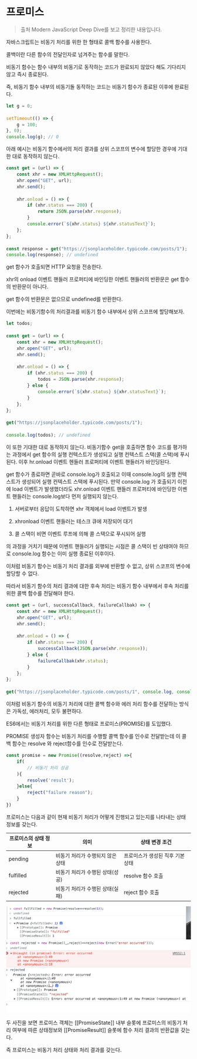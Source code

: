 # 프로미스

> 출처 Modern JavaScript Deep Dive를 보고 정리한 내용입니다.

자바스크립트는 비동기 처리를 위한 한 형태로 콜백 함수를 사용한다.

콜백이란 다른 함수의 전달인자로 넘겨주는 함수를 말한다.

비동기 함수는 함수 내부의 비동기로 동작하는 코드가 완료되지 않았다 해도 기다리지 않고 즉시 종료된다.

즉, 비동기 함수 내부의 비동기돌 동작하는 코드는 비동기 함수가 종료된 이후에 완료된다.

```js
let g = 0;

setTimeout(() => {
    g = 100;
}, 0);
console.log(g); // 0
```

아래 예시는 비동기 함수에서의 처리 결과를 상위 스코프의 변수에 할당한 경우에 기대한 대로 동작하지 않는다.

```js
const get = (url) => {
    const xhr = new XMLHttpRequest();
    xhr.open("GET", url);
    xhr.send();

    xhr.onload = () => {
        if (xhr.status === 200) {
            return JSON.parse(xhr.response);
        }
        console.error(`${xhr.status} ${xhr.statusText}`);
    };
};

const response = get("https://jsonplaceholder.typicode.com/posts/1");
console.log(response); // undefined
```

get 함수가 호출되면 HTTP 요청을 전송한다.

xhr의 onload 이벤트 핸들러 프로퍼티에 바인딩한 이벤트 핸들러의 반환문은 get 함수의 반환문이 아니다.

get 함수의 반환문은 없으므로 undefined를 반환한다.

이번에는 비동기함수의 처리결과를 비동기 함수 내부에서 상위 스코프에 할당해보자.

```js
let todos;

const get = (url) => {
    const xhr = new XMLHttpRequest();
    xhr.open("GET", url);
    xhr.send();

    xhr.onload = () => {
        if (xhr.status === 200) {
            todos = JSON.parse(xhr.response);
        } else {
            console.error(`${xhr.status} ${xhr.statusText}`);
        }
    };
};

get("https://jsonplaceholder.typicode.com/posts/1");

console.log(todos); // undefined
```

이 또한 기대한 대로 동작하지 않는다. 비동기함수 get을 호출하면 함수 코드를 평가하는 과정에서 get 함수의 실행 컨텍스트가 생성되고 실행 컨텍스트 스택(콜 스택)에 푸시된다. 이후 hr.onload 이벤트 헨들러 프로퍼티에 이벤트 핸들러가 바인딩된다.

get 함수가 종료하면 곧바로 console.log가 호출되고 이때 console.log의 실행 컨텍스트가 생성되어 실행 컨텍스트 스택에 푸시된다. 만약 console.log 가 호출되기 이전에 load 이벤트가 발생했더라도 xhr.onload 이벤트 핸들러 프로퍼티에 바인딩한 이벤트 핸들러는 console.log보다 먼저 실행되지 않는다.

1. 서버로부터 응답이 도착하면 xhr 객체에서 load 이벤트가 발생

2. xhronload 이벤트 핸들러는 테스크 큐에 저장되어 대기

3. 콜 스택이 비면 이벤트 루프에 의해 콜 스택으로 푸시되어 실행

의 과정을 거치기 때문에 이벤트 핸들러가 실행되는 시점은 콜 스택이 빈 상태여야 하므로 console.log 함수는 이미 실행 종료된 이후이다.

이처럼 비동기 함수는 비동기 처리 결과를 외부에 반환할 수 없고, 상위 스코프의 변수에 할당할 수 없다.

따라서 비동기 함수의 처리 결과에 대한 후속 처리는 비동기 함수 내부에서 후속 처리를 위한 콜백 함수를 전달해야 한다.

```js
const get = (url, successCallback, failureCallbak) => {
    const xhr = new XMLHttpRequest();
    xhr.open("GET", url);
    xhr.send();

    xhr.onload = () => {
        if (xhr.status === 200) {
            successCallback(JSON.parse(xhr.response));
        } else {
            failureCallbak(xhr.status);
        }
    };
};

get("https://jsonplaceholder.typicode.com/posts/1", console.log, console.error);
```

이처럼 비동기 함수의 비동기 처리에 대한 콜백 함수와 에러 처리 함수를 전달하는 방식은 가독성, 에러처리, 모두 불편하다.

ES6에서는 비동기 처리를 위한 다른 형태로 프로미스(PROMISE)를 도입했다.

PROMISE 생성자 함수는 비동기 처리를 수행할 콜백 함수를 인수로 전달받는데 이 콜백 함수는 resolve 와 reject함수를 인수로 전달받는다.

```js
const promise = new Promise((resolve,reject) =>{
    if(
        // 비동기 처리 성공
    ){
        resolve('result');
    }else{
        reject("failure reason");
    }
})

```

프로미스는 다음과 같이 현재 비동기 처리가 어떻게 진행되고 있는지를 나타내는 상태 정보를 갖는다.

| 프로미스의 상태 정보 | 의미                             | 상태 변경 조건                   |
| -------------------- | -------------------------------- | -------------------------------- |
| pending              | 비동기 처리가 수행되지 않은 상태 | 프로미스가 생성된 직후 기본 상태 |
| fulfilled            | 비동기 처리가 수행된 상태(성공)  | resolve 함수 호출                |
| rejected             | 비동기 처리가 수행된 상태(실패)  | reject 함수 호출                 |

<img src="image/프로미스/fulfilled.png"  width=600 />
<img src="image/프로미스/rejected.png"  width=600 />

두 사진을 보면 프로미스 객체는 [[PromiseState]] 내부 슬롯에 프로미스의 비동기 처리 여부에 따른 상태정보와 [[PromiseResult]] 슬롯에 함수 처리 결과의 반환값을 갖는다.

즉 프로미스는 비동기 처리 상태와 처리 결과를 갖는다.
